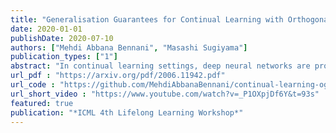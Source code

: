 ```yaml
---
title: "Generalisation Guarantees for Continual Learning with Orthogonal Gradient Descent"
date: 2020-01-01
publishDate: 2020-07-10
authors: ["Mehdi Abbana Bennani", "Masashi Sugiyama"]
publication_types: ["1"]
abstract: "In continual learning settings, deep neural networks are prone to catastrophic forgetting. Orthogonal Gradient Descent (Farajtabar et al., 2019) achieves state-of-the-art results in practice for continual learning, although no theoretical guarantees have been proven yet. We derive the first generalisation guarantees for the algorithm OGD for continual learning, for overparameterized neural networks. We find that OGD is only provably robust to catastrophic forgetting across a single task. We propose OGD+, prove that it is robust to catastrophic forgetting across an arbitrary number of tasks, and that it verifies tighter generalisation bounds. The experiments show that OGD+ outperforms OGD on settings with long range memory dependencies, even though the models are not overparameterized. Also, we derive a closed form expression of the learned models through tasks, as a recursive kernel regression relation, which captures the transferability of knowledge through tasks. Finally, we quantify theoretically the impact of task ordering on the generalisation error, which highlights the importance of the curriculum for lifelong learning."
url_pdf : "https://arxiv.org/pdf/2006.11942.pdf"
url_code : "https://github.com/MehdiAbbanaBennani/continual-learning-ogdplus"
url_short_video : "https://www.youtube.com/watch?v=_P1OXpjDf6Y&t=93s"
featured: true
publication: "*ICML 4th Lifelong Learning Workshop*"
---
```



